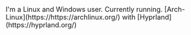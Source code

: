 <font size="4">
  I'm a Linux and Windows user.
  Currently running. </span> [Arch-Linux](https://https://archlinux.org/) with [Hyprland](https://hyprland.org/)
</font>
</p>
